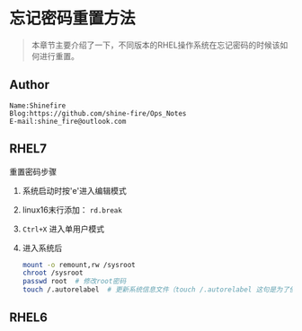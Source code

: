 # 忘记密码重置方法

> 本章节主要介绍了一下，不同版本的RHEL操作系统在忘记密码的时候该如何进行重置。

## Author

```
Name:Shinefire
Blog:https://github.com/shine-fire/Ops_Notes
E-mail:shine_fire@outlook.com
```

## RHEL7

重置密码步骤

1. 系统启动时按'e'进入编辑模式

2. linux16末行添加： `rd.break`

3. `Ctrl+X` 进入单用户模式

4. 进入系统后

   ```bash
   mount -o remount,rw /sysroot
   chroot /sysroot
   passwd root  # 修改root密码
   touch /.autorelabel  # 更新系统信息文件（touch /.autorelabel 这句是为了使得selinux生效，否则将无法正常启动系统，因为输入密码会一直提示验证不通过之类的）
   ```
## RHEL6

